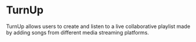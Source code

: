 # TurnUp
TurnUp allows users to create and listen to a live collaborative playlist made by adding songs from different media streaming platforms.
